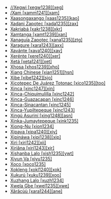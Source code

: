 - [//Xegwi [xegw1238][xeg]](tree/tuuu1241/kwii1241/east2867/xegw1238/md.ini)
- [/Xam [xamm1241][xam]](tree/tuuu1241/kwii1241/xamm1241/md.ini)
- [Xaasongaxango [xaas1235][kao]](tree/mand1469/west2780/mand1431/cent2047/mand1432/mand1433/mand1434/mand1435/west2499/xaso1239/xaas1235/md.ini)
- [Xadani Zapotec [xada1235][zax]](tree/otom1299/east2557/popo1292/zapo1436/zapo1437/nucl1765/core1259/cent2146/sout3003/xada1235/md.ini)
- [Xakriabá [xakr1238][xkr]](tree/nucl1710/jeee1236/jece1235/xakr1238/md.ini)
- [Xamtanga [xamt1239][xan]](tree/afro1255/cush1243/cent2193/nort3158/nort3163/xamt1239/md.ini)
- [Xanaguía Zapotec [xana1235][ztg]](tree/otom1299/east2557/popo1292/zapo1436/zapo1437/nucl1765/core1259/cent2146/sout3003/xana1235/md.ini)
- [Xaragure [xara1243][axx]](tree/aust1307/mala1545/east2712/ocea1241/sout3173/newc1243/main1286/sout3313/mids1246/xara1243/md.ini)
- [Xavánte [xava1240][xav]](tree/nucl1710/jeee1236/jece1235/xava1240/md.ini)
- [Xerénte [xere1240][xer]](tree/nucl1710/jeee1236/jece1235/xere1240/md.ini)
- [Xetá [xeta1241][xet]](tree/tupi1275/mawe1252/awet1245/tupi1276/sout3271/tupi1277/xeta1241/md.ini)
- [Xhosa [xhos1239][xho]](tree/atla1278/volt1241/benu1247/bant1294/sout3152/narr1281/east2731/sout3387/nucl1826/dims1234/ngun1280/ngun1276/nucl1827/ngun1267/xhos1239/md.ini)
- [Xiang Chinese [xian1251][hsn]](tree/sino1245/sini1245/clas1255/midd1354/xian1251/md.ini)
- [Xibe [xibe1242][sjo]](tree/tung1282/manc1250/manc1251/xibe1242/md.ini)
- [Xicotepec De Juárez Totonac [xico1235][too]](tree/toto1251/toto1252/cent1397/nort3265/xico1235/md.ini)
- [Xinca [xinc1247][xin]](tree/book1242/xinc1247/md.ini)
- [Xinca-Chiquimulilla [xinc1242]](tree/xinc1237/xinc1244/xinc1242/md.ini)
- [Xinca-Guazacapan [xinc1246]](tree/xinc1237/xinc1246/md.ini)
- [Xinca-Sinacantan [xinc1245]](tree/xinc1237/unun9938/xinc1245/md.ini)
- [Xinca-Yupiltepeque [xinc1243]](tree/xinc1237/xinc1243/md.ini)
- [Xingú Asuriní [xing1248][asn]](tree/tupi1275/mawe1252/awet1245/tupi1276/subg1264/xing1248/md.ini)
- [Xinka-Jumaytepeque [xink1235]](tree/xinc1237/xinc1244/xink1235/md.ini)
- [Xiong-Nu [xion1234]](tree/uncl1493/xion1234/md.ini)
- [Xipaya [xipa1240][xiy]](tree/tupi1275/yuru1262/xipa1240/md.ini)
- [Xipináwa [xipi1238][xip]](tree/unat1236/pano1260/xipi1238/md.ini)
- [Xiri [xiri1242][xii]](tree/khoe1240/khoe1241/khoe1242/sout3214/xiri1242/md.ini)
- [Xiriâna [xiri1243][xir]](tree/araw1281/negr1239/bahu1238/xiri1243/md.ini)
- [Xishanba Lalo [xish1235][ywt]](tree/sino1245/burm1265/lolo1265/lolo1267/nili1235/liso1234/nucl1734/lisu1252/lalu1234/lalo1240/grea1292/core1258/cent2297/xish1235/md.ini)
- [Xiyun Va [xiyu1235]](tree/aust1305/khas1273/pala1352/east2331/waic1245/wala1271/waaa1245/xiyu1235/md.ini)
- [Xoco [xoco1235]](tree/uncl1493/xoco1235/md.ini)
- [Xokleng [xokl1240][xok]](tree/nucl1710/jeee1236/jeme1246/kain1270/xokl1240/md.ini)
- [Xukurú [xuku1239][xoo]](tree/xuku1239/md.ini)
- [Xuzhang Lalo [xuzh1234]](tree/sino1245/burm1265/lolo1265/lolo1267/nili1235/liso1234/nucl1734/lisu1252/lalu1234/lalo1240/grea1292/xuzh1234/md.ini)
- [Xwela Gbe [xwel1235][xwe]](tree/atla1278/volt1241/kwav1236/gbee1241/east2711/west2934/xwel1235/md.ini)
- [Xârâcùù [xara1244][ane]](tree/aust1307/mala1545/east2712/ocea1241/sout3173/newc1243/main1286/sout3313/mids1246/xara1244/md.ini)
